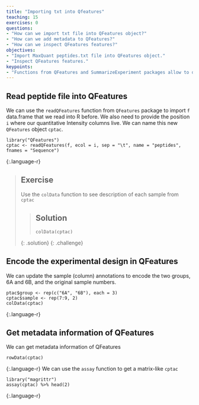```yaml
---
title: "Importing txt into Qfeatures"
teaching: 15
exercises: 0
questions:
- "How can we import txt file into QFeatures object?"
- "How can we add metadata to QFeatures?"
- "How can we inspect QFeatures features?"
objectives:
- "Import MaxQuant peptides.txt file into QFeatures object."
- "Inspect QFeatures features."
keypoints:
- "Functions from QFeatures and SummarizeExperiment packages allow to do these steps seamlessly."
---
```


## Read peptide file into QFeatures

We can use the `readQFeatures` function from `QFeatures` package to import `f` data.frame that we read into R before. We also need to provide the position `i` where our quantitative Intensity columns live.  We can name this new `QFeatures` object `cptac`. 
~~~
library("QFeatures")
cptac <- readQFeatures(f, ecol = i, sep = "\t", name = "peptides", fnames = "Sequence")
~~~
{:.language-r}
> ## Exercise
>
> Use the `colData` function to see description of each sample from `cptac`
>
> > ## Solution
> > `colData(cptac)`        
> >
> {: .solution}
{: .challenge}  
## Encode the experimental design in QFeatures
We can update the sample (column) annotations to encode the two
groups, 6A and 6B, and the original sample numbers.
~~~
ptac$group <- rep(c("6A", "6B"), each = 3)
cptac$sample <- rep(7:9, 2)
colData(cptac)
~~~
{:.language-r}
## Get metadata information of QFeatures
We can get metadata information of QFeatures
~~~
rowData(cptac)
~~~
{:.language-r}
We can use the `assay` function to get a matrix-like `cptac`
~~~
library("magrittr")
assay(cptac) %>% head(2)
~~~
{:.language-r}
